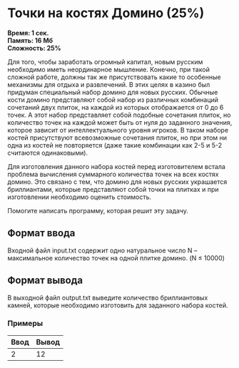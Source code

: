 <h1 class="title">Точки на костях Домино (25%)</h1>
<p><b>Время: 1 сек.<br>Память: 16 Мб<br>Сложность: 25%</b></p>
<p>Для того, чтобы заработать огромный капитал, новым русским необходимо иметь неординарное мышление. Конечно, при такой сложной работе, должны так же присутствовать какие то особенные механизмы для отдыха и развлечений. В этих целях в казино был придуман специальный набор домино для новых русских. Обычные кости домино представляют собой набор из различных комбинаций сочетаний двух плиток, на каждой из которых отображается от 0 до 6 точек. А этот набор представляет собой подобные сочетания плиток, но количество точек на каждой может быть от нуля до заданного значения, которое зависит от интеллектуального уровня игроков. В таком наборе костей присутствуют всевозможные сочетания плиток, но при этом ни одна из костей не повторяется (даже такие комбинации как 2-5 и 5-2 считаются одинаковыми).</p>
<p>Для изготовления данного набора костей перед изготовителем встала проблема вычисления суммарного количества точек на всех костях домино. Это связано с тем, что домино для новых русских украшается бриллиантами, которые представляют собой точки на плитках и при изготовлении необходимо оценить стоимость.</p>
<p>Помогите написать программу, которая решит эту задачу.</p>
<h2>Формат ввода</h2>
<p>Входной файл input.txt содержит одно натуральное число N – максимальное количество точек на одной плитке домино. (N ≤ 10000)</p>
<h2>Формат вывода</h2>
<p>В выходной файл output.txt выведите количество бриллиантовых камней, которые необходимо изготовить для заданного набора костей.</p>
<h3>Примеры</h3>
<table class="sample-tests">
  <thead>
     <tr>
        <th>Ввод</th>
        <th>Вывод</th>
     </tr>
  </thead>
  <tbody>
     <tr>
        <td>2</td>
        <td>12</td>
     </tr>
  </tbody>
</table>